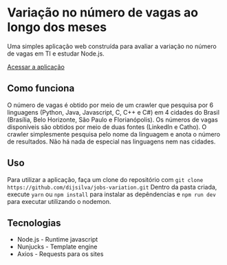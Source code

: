 # Variação no número de vagas ao longo dos meses
Uma simples aplicação web construída para avaliar a variação no número de vagas em TI e estudar Node.js.

[Acessar a aplicação](https://tijobsvariation.herokuapp.com/)

## Como funciona
O número de vagas é obtido por meio de um crawler que pesquisa por 6 linguagens (Python, Java, Javascript, C, C++ e C#) em 4 cidades do Brasil (Brasília, Belo Horizonte, São Paulo e Florianópolis). Os números de vagas disponíveis são obtidos por meio de duas fontes (LinkedIn e Catho). O crawler simplesmente pesquisa pelo nome da linguagem e anota o número de resultados.
Não há nada de especial nas linguagens nem nas cidades.

## Uso
Para utilizar a aplicação, faça um clone do repositório com `git clone https://github.com/dijsilva/jobs-variation.git`
Dentro da pasta criada, execute `yarn` ou `npm install` para instalar as depêndencias e `npm run dev` para executar utilizando o nodemon.

## Tecnologias
- Node.js - Runtime javascript
- Nunjucks - Template engine
- Axios - Requests para os sites
